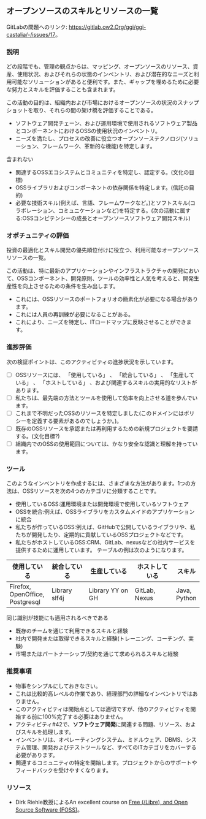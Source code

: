 ## オープンソースのスキルとリソースの一覧

GitLabの問題へのリンク: <https://gitlab.ow2.Org/ggi/ggi-castalia/-/issues/17>。

### 説明

どの段階でも、管理の観点からは、マッピング、オープンソースのリソース、資産、使用状況、およびそれらの状態のインベントリ、および潜在的なニーズと利用可能なソリューションがあると便利です。また、ギャップを埋めるために必要な努力とスキルを評価することも含まれます。

この活動の目的は、組織内および市場におけるオープンソースの状況のスナップショットを取り、それらの間の架け橋を評価することである。

* ソフトウェア開発チェーン、および運用環境で使用されるソフトウェア製品とコンポーネントにおけるOSSの使用状況のインベントリ。
* ニーズを満たし、プロセスの改善に役立つオープンソーステクノロジ(ソリューション、フレームワーク、革新的な機能)を特定します。

含まれない
* 関連するOSSエコシステムとコミュニティを特定し、認定する。(文化の目標)
* OSSライブラリおよびコンポーネントの依存関係を特定します。(信託の目的)
* 必要な技術スキル(例えば、言語、フレームワークなど。)とソフトスキル(コラボレーション、コミュニケーションなど)を特定する。(次の活動に属する:OSSコンピテンシーの成長とオープンソースソフトウェア開発スキル)

### オポチュニティの評価

投資の最適化とスキル開発の優先順位付けに役立つ、利用可能なオープンソースリソースの一覧。

この活動は、特に最新のアプリケーションやインフラストラクチャの開発において、OSSコンポーネント、開発原則、ツールの効率性と人気を考えると、開発生産性を向上させるための条件を生み出します。
- これには、OSSリソースのポートフォリオの簡素化が必要になる場合があります。
- これには人員の再訓練が必要になることがある。
- これにより、ニーズを特定し、ITロードマップに反映させることができます。

### 進捗評価

次の検証ポイントは、このアクティビティの進捗状況を示しています。
- [ ] OSSリソースには、 「使用している」 、 「統合している」 、 「生産している」 、 「ホストしている」 、および関連するスキルの実用的なリストがあります。
- [ ] 私たちは、最先端の方法とツールを使用して効率を向上させる道を歩んでいます。
- [ ] これまで不明だったOSSのリソースを特定しました(このドメインにはポリシーを定義する要素があるのでしょうか。)。
- [ ] 既存のOSSリソースを承認または再利用するための新規プロジェクトを要請する。(文化目標?)
- [ ] 組織内でのOSSの使用範囲については、かなり安全な認識と理解を持っています。

### ツール

このようなインベントリを作成するには、さまざまな方法があります。1つの方法は、OSSリソースを次の4つのカテゴリに分類することです。
- 使用しているOSS:運用環境または開発環境で使用しているソフトウェア
- OSSを統合:例えば、OSSライブラリをカスタムメイドのアプリケーションに統合
- 私たちが作っているOSS:例えば、GitHubで公開しているライブラリや、私たちが開発したり、定期的に貢献しているOSSプロジェクトなどです。
- 私たちがホストしているOSS:CRM、GitLab、nexusなどの社内サービスを提供するために運用しています。
テーブルの例は次のようになります。

| 使用している | 統合している | 生産している | ホストしている | スキル |
| ---------- | ---------- | ---------- | ------------ | ----- |
| Firefox, <br />OpenOffice, <br />Postgresql | Library slf4j | Library YY on GH | GitLab, <br />Nexus | Java, <br />Python |

同じ識別が技能にも適用されるべきである
- 既存のチームを通じて利用できるスキルと経験
- 社内で開発または取得できるスキルと経験(トレーニング、コーチング、実験)
- 市場またはパートナーシップ/契約を通じて求められるスキルと経験

### 推奨事項

* 物事をシンプルにしておきなさい。
* これは比較的高レベルの作業であり、経理部門の詳細なインベントリではありません。
* このアクティビティは開始点としては適切ですが、他のアクティビティを開始する前に100%完了する必要はありません。
* アクティビティ#42で、**ソフトウェア開発**に関連する問題、リソース、およびスキルを処理します。
* インベントリは、オペレーティングシステム、ミドルウェア、DBMS、システム管理、開発およびテストツールなど、すべてのITカテゴリをカバーする必要があります。
* 関連するコミュニティの特定を開始します。プロジェクトからのサポートやフィードバックを受けやすくなります。

### リソース

* Dirk Riehle教授によるAn excellent course on [Free (/Libre), and Open Source Software (FOSS)](https://profriehle.com/open-courses/free-and-open-source-software)。